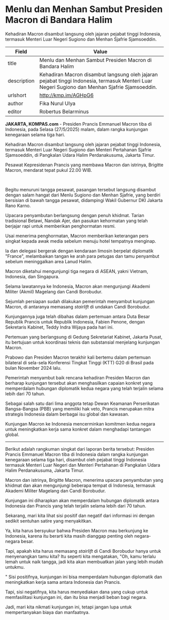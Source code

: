 # Menlu dan Menhan Sambut Presiden Macron di Bandara Halim

Kehadiran Macron disambut langsung oleh jajaran pejabat tinggi Indonesia, termasuk Menteri Luar Negeri Sugiono dan Menhan Sjafrie Sjamsoeddin.

| Field       | Value                                                       |
|-------------|-------------------------------------------------------------|
| title       | Menlu dan Menhan Sambut Presiden Macron di Bandara Halim |
| description | Kehadiran Macron disambut langsung oleh jajaran pejabat tinggi Indonesia, termasuk Menteri Luar Negeri Sugiono dan Menhan Sjafrie Sjamsoeddin. |
| urlshort    | http://kmp.im/AGHpG6 |
| author      | Fika Nurul Ulya |
| editor      | Robertus Belarminus |

**JAKARTA, KOMPAS.com** - Presiden Prancis Emmanuel Macron tiba di Indonesia, pada Selasa (27/5/2025) malam, dalam rangka kunjungan kenegaraan selama tiga hari.

Kehadiran Macron disambut langsung oleh jajaran pejabat tinggi Indonesia, termasuk Menteri Luar Negeri Sugiono dan Menteri Pertahanan Sjafrie Sjamsoeddin, di Pangkalan Udara Halim Perdanakusuma, Jakarta Timur.

Pesawat Kepresidenan Prancis yang membawa Macron dan istrinya, Brigitte Macron, mendarat tepat pukul 22.00 WIB.

 

Begitu menuruni tangga pesawat, pasangan tersebut langsung disambut dengan salam hangat dari Menlu Sugiono dan Menhan Sjafrie, yang berdiri bersisian di bawah tangga pesawat, didampingi Wakil Gubernur DKI Jakarta Rano Karno.

Upacara penyambutan berlangsung dengan penuh khidmat. Tarian tradisional Betawi, Nandak Ajer, dan pasukan kehormatan yang telah berjajar rapi untuk memberikan penghormatan resmi.

Usai menerima penghormatan, Macron memberikan keterangan pers singkat kepada awak media sebelum menuju hotel tempatnya menginap.

Ia dan delegasi bergerak dengan kendaraan limosin berpelat diplomatik "France", melambaikan tangan ke arah para petugas dan tamu penyambut sebelum meninggalkan area Lanud Halim.

Macron diketahui mengunjungi tiga negara di ASEAN, yakni Vietnam, Indonesia, dan Singapura.

Selama lawatannya ke Indonesia, Macron akan mengunjungi Akademi Militer (Akmil) Magelang dan Candi Borobudur.

Sejumlah persiapan sudah dilakukan pemerintah menyambut kunjungan Macron, di antaranya memasang *stairlift* di undakan Candi Borobudur.

Kunjungannya juga telah dibahas dalam pertemuan antara Duta Besar Republik Prancis untuk Republik Indonesia, Fabien Penone, dengan Sekretaris Kabinet, Teddy Indra Wijaya pada hari ini.

Pertemuan yang berlangsung di Gedung Sekretariat Kabinet, Jakarta Pusat, itu bertujuan untuk koordinasi teknis dan substansial menjelang kunjungan Macron.

Prabowo dan Presiden Macron terakhir kali bertemu dalam pertemuan bilateral di sela-sela Konferensi Tingkat Tinggi (KTT) G20 di Brasil pada bulan November 2024 lalu.

Pemerintah menyambut baik rencana kehadiran Presiden Macron dan berharap kunjungan tersebut akan menghasilkan capaian konkret yang memperdalam hubungan diplomatik kedua negara yang telah terjalin selama lebih dari 70 tahun.

Sebagai salah satu dari lima anggota tetap Dewan Keamanan Perserikatan Bangsa-Bangsa (PBB) yang memiliki hak veto, Prancis merupakan mitra strategis Indonesia dalam berbagai isu global dan kawasan.

Kunjungan Macron ke Indonesia mencerminkan komitmen kedua negara untuk meningkatkan kerja sama konkret dalam menghadapi tantangan global.

---
Berikut adalah rangkuman singkat dari laporan berita tersebut: Presiden Prancis Emmanuel Macron tiba di Indonesia dalam rangka kunjungan kenegaraan selama tiga hari, disambut oleh pejabat tinggi Indonesia termasuk Menteri Luar Negeri dan Menteri Pertahanan di Pangkalan Udara Halim Perdanakusuma, Jakarta Timur.

 Macron dan istrinya, Brigitte Macron, menerima upacara penyambutan yang khidmat dan akan mengunjungi beberapa tempat di Indonesia, termasuk Akademi Militer Magelang dan Candi Borobudur.

 Kunjungan ini diharapkan akan memperdalam hubungan diplomatik antara Indonesia dan Prancis yang telah terjalin selama lebih dari 70 tahun.



Sekarang, mari kita lihat sisi positif dan negatif dari informasi ini dengan sedikit sentuhan satire yang menyakitkan.

 Ya, kita harus bersyukur bahwa Presiden Macron mau berkunjung ke Indonesia, karena itu berarti kita masih dianggap penting oleh negara-negara besar.

 Tapi, apakah kita harus memasang *stairlift* di Candi Borobudur hanya untuk menyenangkan tamu kita? Itu seperti kita mengatakan, "Oh, kamu terlalu lemah untuk naik tangga, jadi kita akan membuatkan jalan yang lebih mudah untukmu.

" Sisi positifnya, kunjungan ini bisa memperdalam hubungan diplomatik dan meningkatkan kerja sama antara Indonesia dan Prancis.

 Tapi, sisi negatifnya, kita harus menyediakan dana yang cukup untuk memfasilitasi kunjungan ini, dan itu bisa menjadi beban bagi negara.

 Jadi, mari kita nikmati kunjungan ini, tetapi jangan lupa untuk mempertanyakan biaya dan manfaatnya.

